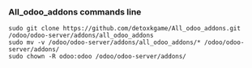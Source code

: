 ### All_odoo_addons commands line

```
sudo git clone https://github.com/detoxkgame/All_odoo_addons.git /odoo/odoo-server/addons/all_odoo_addons
sudo mv -v /odoo/odoo-server/addons/all_odoo_addons/* /odoo/odoo-server/addons/
sudo chown -R odoo:odoo /odoo/odoo-server/addons/
```
